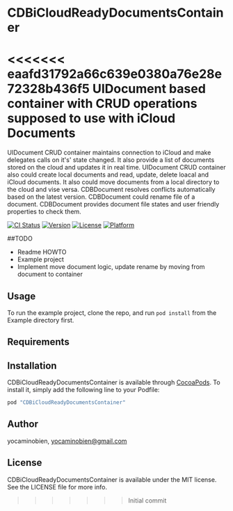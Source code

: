 # CDBiCloudReadyDocumentsContainer
<<<<<<< eaafd31792a66c639e0380a76e28e72328b436f5
UIDocument based container with CRUD operations supposed to use with iCloud Documents
=======

UIDocument CRUD container maintains connection to iCloud and make delegates calls on it's' state changed.
It also provide a list of documents stored on the cloud and updates it in real time.
UIDocument CRUD container also could create local documents and read, update, delete loacal and iCloud documents.
It also could move documents from a local directory to the cloud and vise versa.
CDBDocument resolves conflicts automatically based on the latest version.
CDBDocument could rename file of a document.
CDBDocument provides document file states and user friendly properties to check them.

[![CI Status](http://img.shields.io/travis/estbyright/CDBiCloudReadyDocumentsContainer.svg?style=flat)](https://travis-ci.org/estbyright/CDBiCloudReadyDocumentsContainer)
[![Version](https://img.shields.io/cocoapods/v/CDBiCloudReadyDocumentsContainer.svg?style=flat)](http://cocoapods.org/pods/CDBiCloudReadyDocumentsContainer)
[![License](https://img.shields.io/cocoapods/l/CDBiCloudReadyDocumentsContainer.svg?style=flat)](http://cocoapods.org/pods/CDBiCloudReadyDocumentsContainer)
[![Platform](https://img.shields.io/cocoapods/p/CDBiCloudReadyDocumentsContainer.svg?style=flat)](http://cocoapods.org/pods/CDBiCloudReadyDocumentsContainer)

##TODO

* Readme HOWTO
* Example project
* Implement move document logic, update rename by moving from document to container 

## Usage

To run the example project, clone the repo, and run `pod install` from the Example directory first.

## Requirements

## Installation

CDBiCloudReadyDocumentsContainer is available through [CocoaPods](http://cocoapods.org). To install
it, simply add the following line to your Podfile:

```ruby
pod "CDBiCloudReadyDocumentsContainer"
```

## Author

yocaminobien, yocaminobien@gmail.com

## License

CDBiCloudReadyDocumentsContainer is available under the MIT license. See the LICENSE file for more info.
>>>>>>> Initial commit
